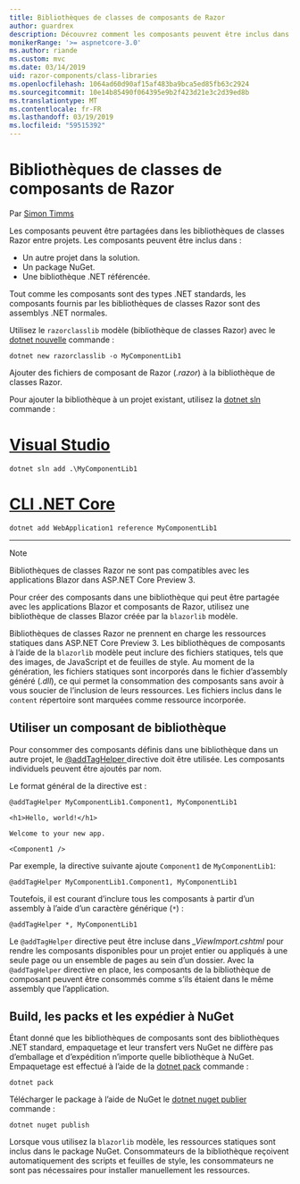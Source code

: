 ```yaml
---
title: Bibliothèques de classes de composants de Razor
author: guardrex
description: Découvrez comment les composants peuvent être inclus dans les composants de Razor des applications à partir d’une bibliothèque de composants externes.
monikerRange: '>= aspnetcore-3.0'
ms.author: riande
ms.custom: mvc
ms.date: 03/14/2019
uid: razor-components/class-libraries
ms.openlocfilehash: 1064ad60d90af15af483ba9bca5ed85fb63c2924
ms.sourcegitcommit: 10e14b85490f064395e9b2f423d21e3c2d39ed8b
ms.translationtype: MT
ms.contentlocale: fr-FR
ms.lasthandoff: 03/19/2019
ms.locfileid: "59515392"
---
```

# <a name="razor-components-class-libraries"></a>Bibliothèques de classes de composants de Razor

Par [Simon Timms](https://github.com/stimms)

Les composants peuvent être partagées dans les bibliothèques de classes Razor entre projets. Les composants peuvent être inclus dans :

* Un autre projet dans la solution.
* Un package NuGet.
* Une bibliothèque .NET référencée.

Tout comme les composants sont des types .NET standards, les composants fournis par les bibliothèques de classes Razor sont des assemblys .NET normales.

Utilisez le `razorclasslib` modèle (bibliothèque de classes Razor) avec le [dotnet nouvelle](/dotnet/core/tools/dotnet-new) commande :

```console
dotnet new razorclasslib -o MyComponentLib1
```

Ajouter des fichiers de composant de Razor (*.razor*) à la bibliothèque de classes Razor.

Pour ajouter la bibliothèque à un projet existant, utilisez la [dotnet sln](/dotnet/core/tools/dotnet-sln) commande :

# <a name="visual-studiotabvisual-studio"></a>[Visual Studio](#tab/visual-studio)

```console
dotnet sln add .\MyComponentLib1
```

# <a name="net-core-clitabnetcore-cli"></a>[CLI .NET Core](#tab/netcore-cli)

```console
dotnet add WebApplication1 reference MyComponentLib1
```

---

> [!NOTE]
> Bibliothèques de classes Razor ne sont pas compatibles avec les applications Blazor dans ASP.NET Core Preview 3.
>
> Pour créer des composants dans une bibliothèque qui peut être partagée avec les applications Blazor et composants de Razor, utilisez une bibliothèque de classes Blazor créée par la `blazorlib` modèle.
>
> Bibliothèques de classes Razor ne prennent en charge les ressources statiques dans ASP.NET Core Preview 3. Les bibliothèques de composants à l’aide de la `blazorlib` modèle peut inclure des fichiers statiques, tels que des images, de JavaScript et de feuilles de style. Au moment de la génération, les fichiers statiques sont incorporés dans le fichier d’assembly généré (*.dll*), ce qui permet la consommation des composants sans avoir à vous soucier de l’inclusion de leurs ressources. Les fichiers inclus dans le `content` répertoire sont marquées comme ressource incorporée.

## <a name="consume-a-library-component"></a>Utiliser un composant de bibliothèque

Pour consommer des composants définis dans une bibliothèque dans un autre projet, le [ @addTagHelper ](xref:mvc/views/tag-helpers/intro#add-helper-label) directive doit être utilisée. Les composants individuels peuvent être ajoutés par nom.

Le format général de la directive est :

```cshtml
@addTagHelper MyComponentLib1.Component1, MyComponentLib1

<h1>Hello, world!</h1>

Welcome to your new app.

<Component1 />
```

Par exemple, la directive suivante ajoute `Component1` de `MyComponentLib1`:

```cshtml
@addTagHelper MyComponentLib1.Component1, MyComponentLib1
```

Toutefois, il est courant d’inclure tous les composants à partir d’un assembly à l’aide d’un caractère générique (`*`) :

```cshtml
@addTagHelper *, MyComponentLib1
```

Le `@addTagHelper` directive peut être incluse dans *_ViewImport.cshtml* pour rendre les composants disponibles pour un projet entier ou appliqués à une seule page ou un ensemble de pages au sein d’un dossier. Avec la `@addTagHelper` directive en place, les composants de la bibliothèque de composant peuvent être consommés comme s’ils étaient dans le même assembly que l’application.

## <a name="build-pack-and-ship-to-nuget"></a>Build, les packs et les expédier à NuGet

Étant donné que les bibliothèques de composants sont des bibliothèques .NET standard, empaquetage et leur transfert vers NuGet ne diffère pas d’emballage et d’expédition n’importe quelle bibliothèque à NuGet. Empaquetage est effectué à l’aide de la [dotnet pack](/dotnet/core/tools/dotnet-pack) commande :

```console
dotnet pack
```

Télécharger le package à l’aide de NuGet le [dotnet nuget publier](/dotnet/core/tools/dotnet-nuget-push) commande :

```console
dotnet nuget publish
```

Lorsque vous utilisez la `blazorlib` modèle, les ressources statiques sont inclus dans le package NuGet. Consommateurs de la bibliothèque reçoivent automatiquement des scripts et feuilles de style, les consommateurs ne sont pas nécessaires pour installer manuellement les ressources.
